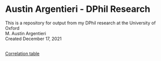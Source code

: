 # Austin Argentieri - DPhil Research

This is a repository for output from my DPhil research at the University of Oxford
<br> M. Austin Argentieri
<br> Created December 17, 2021
<br>
<br>



<a target="_blank" rel="noopener noreferrer" href="https://miargentieri.github.io/correlation/correlation_table_full_dataset_oct_19_2021_men.html">Correlation table</a>
